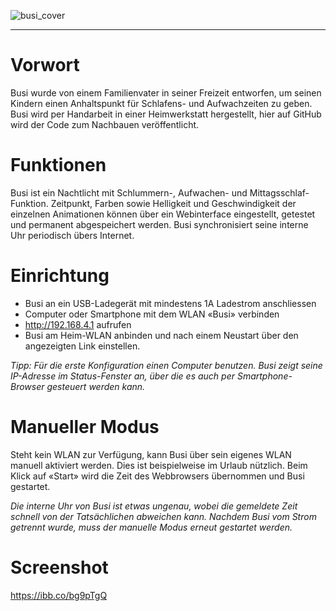 ![busi_cover](https://user-images.githubusercontent.com/11134705/182131032-0e45e305-bd28-454c-a48f-fb17fea64c19.png)

---

# Vorwort


Busi wurde von einem Familienvater in seiner Freizeit entworfen, um seinen Kindern einen Anhaltspunkt für Schlafens- und Aufwachzeiten zu geben.
Busi wird per Handarbeit in einer Heimwerkstatt hergestellt, hier auf GitHub wird der Code zum Nachbauen veröffentlicht.

# Funktionen

Busi ist ein Nachtlicht mit Schlummern-, Aufwachen- und Mittagsschlaf-Funktion. Zeitpunkt, Farben sowie Helligkeit und Geschwindigkeit der einzelnen Animationen können über ein Webinterface eingestellt, getestet und permanent abgespeichert werden. Busi synchronisiert seine interne Uhr periodisch übers Internet.

# Einrichtung

-	Busi an ein USB-Ladegerät mit mindestens 1A Ladestrom anschliessen
-	Computer oder Smartphone mit dem WLAN «Busi» verbinden
-	http://192.168.4.1 aufrufen
- Busi am Heim-WLAN anbinden und nach einem Neustart über den angezeigten Link einstellen.

*Tipp: Für die erste Konfiguration einen Computer benutzen. Busi zeigt seine IP-Adresse im Status-Fenster an, über die es auch per Smartphone-Browser gesteuert werden kann.*

# Manueller Modus

Steht kein WLAN zur Verfügung, kann Busi über sein eigenes WLAN manuell aktiviert werden. Dies ist beispielweise im Urlaub nützlich. Beim Klick auf «Start» wird die Zeit des Webbrowsers übernommen und Busi gestartet. 

*Die interne Uhr von Busi ist etwas ungenau, wobei die gemeldete Zeit schnell von der Tatsächlichen abweichen kann. Nachdem Busi vom Strom getrennt wurde, muss der manuelle Modus erneut gestartet werden.*

# Screenshot

https://ibb.co/bg9pTgQ
